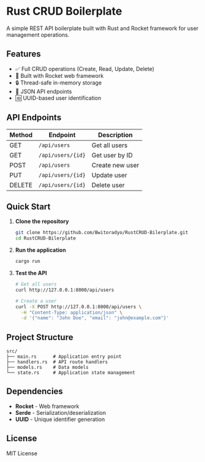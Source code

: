 # Rust CRUD Boilerplate

A simple REST API boilerplate built with Rust and Rocket framework for user management operations.

## Features

- ✅ Full CRUD operations (Create, Read, Update, Delete)
- 🚀 Built with Rocket web framework
- 🔒 Thread-safe in-memory storage
- 📝 JSON API endpoints
- 🆔 UUID-based user identification

## API Endpoints

| Method | Endpoint | Description |
|--------|----------|-------------|
| GET | `/api/users` | Get all users |
| GET | `/api/users/{id}` | Get user by ID |
| POST | `/api/users` | Create new user |
| PUT | `/api/users/{id}` | Update user |
| DELETE | `/api/users/{id}` | Delete user |

## Quick Start

1. **Clone the repository**
   ```bash
   git clone https://github.com/Bwitoradyo/RustCRUD-Bilerplate.git
   cd RustCRUD-Bilerplate
   ```

2. **Run the application**
   ```bash
   cargo run
   ```

3. **Test the API**
   ```bash
   # Get all users
   curl http://127.0.0.1:8000/api/users
   
   # Create a user
   curl -X POST http://127.0.0.1:8000/api/users \
     -H "Content-Type: application/json" \
     -d '{"name": "John Doe", "email": "john@example.com"}'
   ```

## Project Structure

```
src/
├── main.rs      # Application entry point
├── handlers.rs  # API route handlers
├── models.rs    # Data models
└── state.rs     # Application state management
```

## Dependencies

- **Rocket** - Web framework
- **Serde** - Serialization/deserialization
- **UUID** - Unique identifier generation

## License

MIT License
